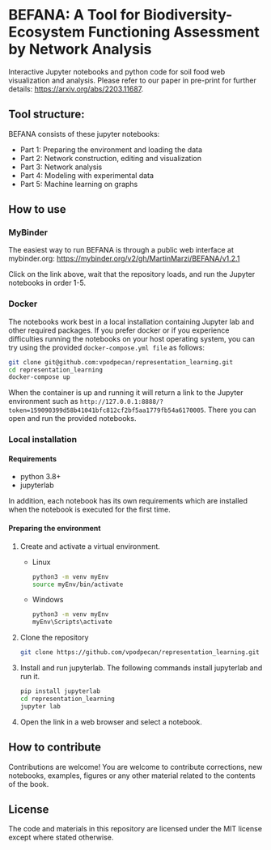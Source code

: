 # BEFANA: A Tool for Biodiversity-Ecosystem Functioning Assessment by Network Analysis

Interactive Jupyter notebooks and python code for soil food web visualization and analysis. Please refer to our paper in pre-print for further details: https://arxiv.org/abs/2203.11687.

## Tool structure:
BEFANA consists of these jupyter notebooks: 

* Part 1: Preparing the environment and loading the data
* Part 2: Network construction, editing and visualization
* Part 3: Network analysis
* Part 4: Modeling with experimental data
* Part 5: Machine learning on graphs

## How to use

### MyBinder
The easiest way to run BEFANA is through a public web interface at mybinder.org:
https://mybinder.org/v2/gh/MartinMarzi/BEFANA/v1.2.1

Click on the link above, wait that the repository loads, and run the Jupyter notebooks in order 1-5. 


### Docker

The notebooks work best in a local installation containing Jupyter lab and other required packages. If you prefer docker or if you experience difficulties running the notebooks on your host operating system, you can try using the provided `docker-compose.yml file` as follows:

```bash
git clone git@github.com:vpodpecan/representation_learning.git
cd representation_learning
docker-compose up
```

When the container is up and running it will return a link to the Jupyter environment such as `http://127.0.0.1:8888/?token=159090399d58b41041bfc812cf2bf5aa1779fb54a6170005`. There you can open and run the provided notebooks.

### Local installation
#### Requirements

- python 3.8+ 
- jupyterlab

In addition, each notebook has its own requirements which are installed when the notebook is executed for the first time.

#### Preparing the environment

1. Create and activate a virtual environment.

    - Linux
      ```bash
      python3 -m venv myEnv
      source myEnv/bin/activate
      ```
  
    - Windows
      ```bash
      python3 -m venv myEnv
      myEnv\Scripts\activate
      ```
      
2. Clone the repository
    ```bash
    git clone https://github.com/vpodpecan/representation_learning.git
    ```

3. Install and run jupyterlab. The following commands install jupyterlab and run it.
    ```bash
    pip install jupyterlab
    cd representation_learning
    jupyter lab
    ```
4. Open the link in a web browser and select a notebook.

## How to contribute

Contributions are welcome! You are welcome to contribute corrections, new notebooks, examples, figures or any other material related to the contents of the book.

## License

The code and materials in this repository are licensed under the MIT license except where stated otherwise.
